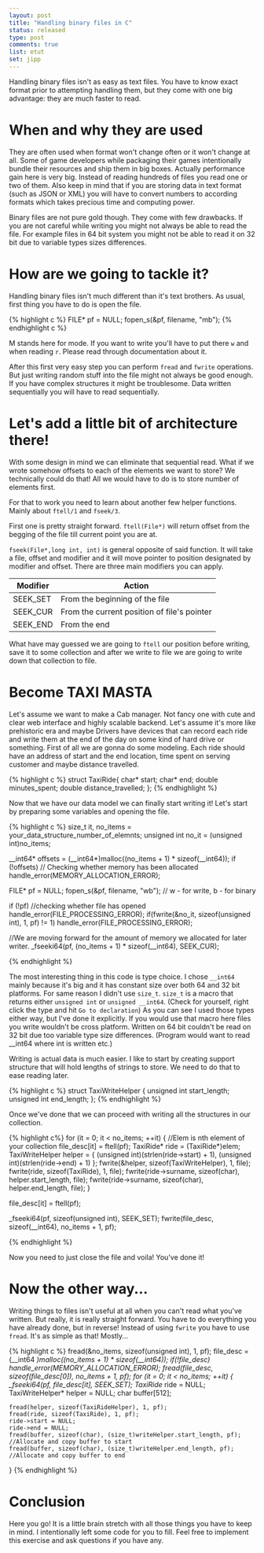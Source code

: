 ```yaml
---
layout: post
title: "Handling binary files in C"
status: released
type: post
comments: true
list: etut
set: jipp
---
```


Handling binary files isn't as easy as text files. You have to know exact format prior to attempting handling them, but they come with one big advantage: they are much faster to read.
<!--more-->

# When and why they are used

They are often used when format won't change often or it won't change at all. Some of game developers while packaging their games intentionally bundle their resources and ship them in big boxes. Actually performance gain here is very big. Instead of reading hundreds of files you read one or two of them. Also keep in mind that if you are storing data in text format (such as JSON or XML) you will have to convert numbers to according formats which takes precious time and computing power.

Binary files are not pure gold though. They come with few drawbacks. If you are not careful while writing you might not always be able to read the file. For example files in 64 bit system you might not be able to read it on 32 bit due to variable types sizes differences.

# How are we going to tackle it?

Handling binary files isn't much different than it's text brothers. As usual, first thing you have to do is open the file.

{% highlight c %}
  FILE* pf = NULL;
  fopen_s(&pf, filename, "mb");
{% endhighlight c %}

M stands here for mode. If you want to write you'll have to put there `w` and when reading `r`. Please read through documentation about it.

After this first very easy step you can perform `fread` and `fwrite` operations. But just writing random stuff into the file might not always be good enough. If you have complex structures it might be troublesome. Data written sequentially you will have to read sequentially.

# Let's add a little bit of architecture there!

With some design in mind we can eliminate that sequential read. What if we wrote somehow offsets to each of the elements we want to store? We technically could do that! All we would have to do is to store number of elements first.

For that to work you need to learn about another few helper functions. Mainly about `ftell/1` and `fseek/3`.

First one is pretty straight forward. `ftell(File*)` will return offset from the begging of the file till current point you are at.

`fseek(File*,long int, int)` is general opposite of said function. It will take a file, offset and modifier and it will move pointer to position designated by modifier and offset. There are three main modifiers you can apply.

| Modifier | Action |
| -------- | ------ |
| SEEK_SET | From the beginning of the file |
| SEEK_CUR | From the current position of file's pointer |
| SEEK_END | From the end |

What have may guessed we are going to `ftell` our position before writing, save it to some collection and after we write to file we are going to write down that collection to file.

# Become TAXI MASTA

Let's assume we want to make a Cab manager. Not fancy one with cute and clear web interface and highly scalable backend. Let's assume it's more like prehistoric era and maybe Drivers have devices that can record each ride and write them at the end of the day on some kind of hard drive or something. First of all we are gonna do some modeling. Each ride should have an address of start and the end location, time spent on serving customer and maybe distance travelled.

{% highlight c %}
struct TaxiRide{
  char* start;
  char* end;
  double minutes_spent;
  double distance_travelled;
};
{% endhighlight %}

Now that we have our data model we can finally start writing it! Let's start by preparing some variables and opening the file.

{% highlight c %}
size_t it, no_items = your_data_structure_number_of_elemnts;
unsigned int no_it = (unsigned int)no_items;

__int64* offsets = (__int64*)malloc((no_items + 1) * sizeof(__int64));
if (!offsets) // Checking whether memory has been allocated
  handle_error(MEMORY_ALLOCATION_ERROR);

FILE* pf = NULL;
fopen_s(&pf, filename, "wb"); // w - for write, b - for binary

if (!pf) //checking whether file has opened
  handle_error(FILE_PROCESSING_ERROR);
if(fwrite(&no_it, sizeof(unsigned int), 1, pf) != 1)
  handle_error(FILE_PROCESSING_ERROR);

//We are moving forward for the amount of memory we allocated for later writer.
_fseeki64(pf, (no_items + 1) * sizeof(__int64), SEEK_CUR);

{% endhighlight %}

The most interesting thing in this code is type choice. I chose `__int64` mainly because it's big and it has constant size over both 64 and 32 bit platforms. For same reason I didn't use `size_t`. `size_t` is a macro that returns either `unsigned int` or `unsigned __int64`. (Check for yourself, right click the type and hit `Go to declaration`) As you can see I used those types either way, but I've done it explicitly. If you would use that macro here files you write wouldn't be cross platform. Written on 64 bit couldn't be read on 32 bit due too variable type size differences. (Program would want to read __int64 where int is written etc.)

Writing is actual data is much easier. I like to start by creating support structure that will hold lengths of strings to store. We need to do that to ease reading later.

{% highlight c %}
struct TaxiWriteHelper {
	unsigned int start_length;
  unsigned int end_length;
};
{% endhighlight %}

Once we've done that we can proceed with writing all the structures in our collection.

{% highlight c%}
for (it = 0; it < no_items; ++it)
{
    //Elem is nth element of your collection
	file_desc[it] = ftell(pf);
    TaxiRide* ride = (TaxiRide*)elem;
    TaxiWriteHelper helper = { (unsigned int)(strlen(ride->start) + 1), (unsigned int)(strlen(ride->end) + 1) };
    fwrite(&helper, sizeof(TaxiWriteHelper), 1, file);
    fwrite(ride, sizeof(TaxiRide), 1, file);
    fwrite(ride->surname, sizeof(char), helper.start_length, file);
    fwrite(ride->surname, sizeof(char), helper.end_length, file);
}

file_desc[it] = ftell(pf);

_fseeki64(pf, sizeof(unsigned int), SEEK_SET);
fwrite(file_desc, sizeof(__int64), no_items + 1, pf);

{% endhighlight %}

Now you need to just close the file and voila! You've done it!

# Now the other way...

Writing things to files isn't useful at all when you can't read what you've written. But really, it is really straight forward. You have to do everything you have already done, but in reverse! Instead of using `fwrite` you have to use `fread`. It's as simple as that! Mostly...

{% highlight c %}
fread(&no_items, sizeof(unsigned int), 1, pf);
file_desc = (__int64 *)malloc((no_items + 1) * sizeof(__int64));
if(!file_desc)
handle_error(MEMORY_ALLOCATION_ERROR);
fread(file_desc, sizeof(file_desc[0]), no_items + 1, pf);
for (it = 0; it < no_items; ++it)
{
    _fseeki64(pf, file_desc[it], SEEK_SET);
    TaxiRide* ride = NULL;
    TaxiWriteHelper* helper = NULL;
    char buffer[512];

    fread(helper, sizeof(TaxiRideHelper), 1, pf);
    fread(ride, sizeof(TaxiRide), 1, pf);
    ride->start = NULL;
    ride->end = NULL;
    fread(buffer, sizeof(char), (size_t)writeHelper.start_length, pf);
    //Allocate and copy buffer to start
    fread(buffer, sizeof(char), (size_t)writeHelper.end_length, pf);
    //Allocate and copy buffer to end

}
{% endhighlight %}

# Conclusion

Here you go! It is a little brain stretch with all those things you have to keep in mind. I intentionally left some code for you to fill. Feel free to implement this exercise and ask questions if you have any.
